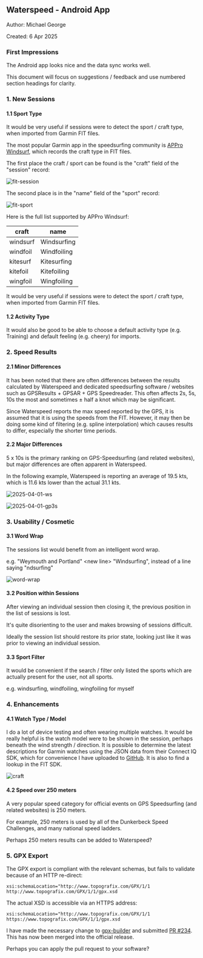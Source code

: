 ## Waterspeed - Android App

Author: Michael George

Created: 6 Apr 2025



### First Impressions

The Android app looks nice and the data sync works well.

This document will focus on suggestions / feedback and use numbered section headings for clarity.



### 1. New Sessions

#### 1.1 Sport Type

It would be very useful if sessions were to detect the sport / craft type, when imported from Garmin FIT files.

The most popular Garmin app in the speedsurfing community is [APPro Windsurf](https://apps.garmin.com/apps/9567700b-6587-44be-9708-879bfc844791), which records the craft type in FIT files.

The first place the craft / sport can be found is the "craft" field of the "session" record:

![fit-session](img/fit-session.png)



The second place is in the "name" field of the "sport" record:

![fit-sport](img/fit-sport.png)



Here is the full list supported by APPro Windsurf:

| craft    | name        |
| -------- | ----------- |
| windsurf | Windsurfing |
| windfoil | Windfoiling |
| kitesurf | Kitesurfing |
| kitefoil | Kitefoiling |
| wingfoil | Wingfoiling |



It would be very useful if sessions were to detect the sport / craft type, when imported from Garmin FIT files.



#### 1.2 Activity Type

It would also be good to be able to choose a default activity type (e.g. Training) and default feeling (e.g. cheery) for imports.



### 2. Speed Results

#### 2.1 Minor Differences

It has been noted that there are often differences between the results calculated by Waterspeed and dedicated speedsurfing software / websites such as GPSResults + GPSAR + GPS Speedreader. This often affects 2s, 5s, 10s the most and sometimes ± half a knot which may be significant.

Since Waterspeed reports the max speed reported by the GPS, it is assumed that it is using the speeds from the FIT. However, it may then be doing some kind of filtering (e.g. spline interpolation) which causes results to differ, especially the shorter time periods.



#### 2.2 Major Differences

5 x 10s is the primary ranking on GPS-Speedsurfing (and related websites), but major differences are often apparent in Waterspeed.

In the following example, Waterspeed is reporting an average of 19.5 kts, which is 11.6 kts lower than the actual 31.1 kts.

![2025-04-01-ws](img/2025-04-01-ws.png)

![2025-04-01-gp3s](img/2025-04-01-gp3s.png)



### 3. Usability / Cosmetic

#### 3.1 Word Wrap

The sessions list would benefit from an intelligent word wrap.

e.g. "Weymouth and Portland" \<new line> "Windsurfing", instead of a line saying "ndsurfing"

![word-wrap](img/word-wrap.png)

#### 3.2 Position within Sessions

After viewing an individual session then closing it, the previous position in the list of sessions is lost.

It's quite disorienting to the user and makes browsing of sessions difficult.

Ideally the session list should restore its prior state, looking just like it was prior to viewing an individual session.



#### 3.3 Sport Filter

It would be convenient if the search / filter only listed the sports which are actually present for the user, not all sports.

e.g. windsurfing, windfoiling, wingfoiling for myself



### 4. Enhancements

#### 4.1 Watch Type / Model

I do a lot of device testing and often wearing multiple watches. It would be really helpful is the watch model were to be shown in the session, perhaps beneath the wind strength / direction. It is possible to determine the latest descriptions for Garmin watches using the JSON data from their Connect IQ SDK, which for convenience I have uploaded to [GitHub](https://logiqx.github.io/gps-details/devices/garmin/products/). It is also to find a lookup in the FIT SDK.

![craft](img/craft.png)



#### 4.2 Speed over 250 meters

A very popular speed category for official events on GPS Speedsurfing (and related websites) is 250 meters.

For example, 250 meters is used by all of the Dunkerbeck Speed Challenges, and many national speed ladders.

Perhaps 250 meters results can be added to Waterspeed?



### 5. GPX Export

The GPX export is compliant with the relevant schemas, but fails to validate because of an HTTP re-direct:

```
xsi:schemaLocation="http://www.topografix.com/GPX/1/1 http://www.topografix.com/GPX/1/1/gpx.xsd
```

The actual XSD is accessible via an HTTPS address:

```
xsi:schemaLocation="http://www.topografix.com/GPX/1/1 https://www.topografix.com/GPX/1/1/gpx.xsd
```

I have made the necessary change to [gpx-builder](https://github.com/fabulator/gpx-builder) and submitted [PR #234](https://github.com/fabulator/gpx-builder/pull/234). This has now been merged into the official release.

Perhaps you can apply the pull request to your software?
